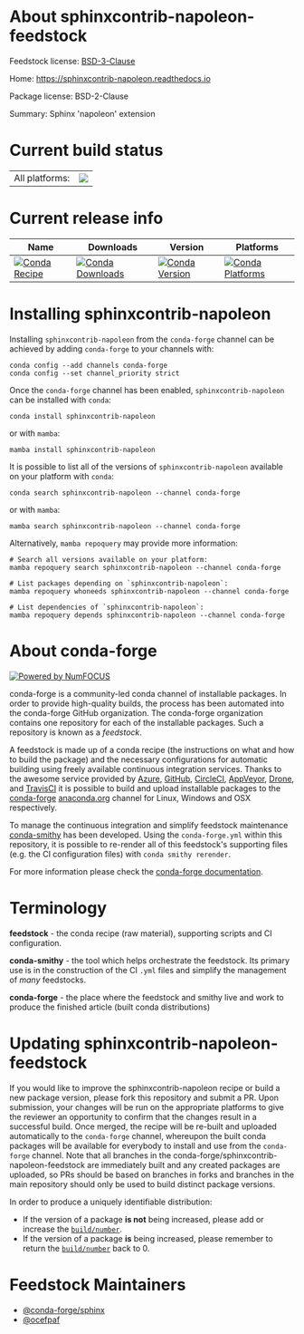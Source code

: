 About sphinxcontrib-napoleon-feedstock
======================================

Feedstock license: [BSD-3-Clause](https://github.com/conda-forge/sphinxcontrib-napoleon-feedstock/blob/main/LICENSE.txt)

Home: https://sphinxcontrib-napoleon.readthedocs.io

Package license: BSD-2-Clause

Summary: Sphinx 'napoleon' extension

Current build status
====================


<table><tr><td>All platforms:</td>
    <td>
      <a href="https://dev.azure.com/conda-forge/feedstock-builds/_build/latest?definitionId=7294&branchName=main">
        <img src="https://dev.azure.com/conda-forge/feedstock-builds/_apis/build/status/sphinxcontrib-napoleon-feedstock?branchName=main">
      </a>
    </td>
  </tr>
</table>

Current release info
====================

| Name | Downloads | Version | Platforms |
| --- | --- | --- | --- |
| [![Conda Recipe](https://img.shields.io/badge/recipe-sphinxcontrib--napoleon-green.svg)](https://anaconda.org/conda-forge/sphinxcontrib-napoleon) | [![Conda Downloads](https://img.shields.io/conda/dn/conda-forge/sphinxcontrib-napoleon.svg)](https://anaconda.org/conda-forge/sphinxcontrib-napoleon) | [![Conda Version](https://img.shields.io/conda/vn/conda-forge/sphinxcontrib-napoleon.svg)](https://anaconda.org/conda-forge/sphinxcontrib-napoleon) | [![Conda Platforms](https://img.shields.io/conda/pn/conda-forge/sphinxcontrib-napoleon.svg)](https://anaconda.org/conda-forge/sphinxcontrib-napoleon) |

Installing sphinxcontrib-napoleon
=================================

Installing `sphinxcontrib-napoleon` from the `conda-forge` channel can be achieved by adding `conda-forge` to your channels with:

```
conda config --add channels conda-forge
conda config --set channel_priority strict
```

Once the `conda-forge` channel has been enabled, `sphinxcontrib-napoleon` can be installed with `conda`:

```
conda install sphinxcontrib-napoleon
```

or with `mamba`:

```
mamba install sphinxcontrib-napoleon
```

It is possible to list all of the versions of `sphinxcontrib-napoleon` available on your platform with `conda`:

```
conda search sphinxcontrib-napoleon --channel conda-forge
```

or with `mamba`:

```
mamba search sphinxcontrib-napoleon --channel conda-forge
```

Alternatively, `mamba repoquery` may provide more information:

```
# Search all versions available on your platform:
mamba repoquery search sphinxcontrib-napoleon --channel conda-forge

# List packages depending on `sphinxcontrib-napoleon`:
mamba repoquery whoneeds sphinxcontrib-napoleon --channel conda-forge

# List dependencies of `sphinxcontrib-napoleon`:
mamba repoquery depends sphinxcontrib-napoleon --channel conda-forge
```


About conda-forge
=================

[![Powered by
NumFOCUS](https://img.shields.io/badge/powered%20by-NumFOCUS-orange.svg?style=flat&colorA=E1523D&colorB=007D8A)](https://numfocus.org)

conda-forge is a community-led conda channel of installable packages.
In order to provide high-quality builds, the process has been automated into the
conda-forge GitHub organization. The conda-forge organization contains one repository
for each of the installable packages. Such a repository is known as a *feedstock*.

A feedstock is made up of a conda recipe (the instructions on what and how to build
the package) and the necessary configurations for automatic building using freely
available continuous integration services. Thanks to the awesome service provided by
[Azure](https://azure.microsoft.com/en-us/services/devops/), [GitHub](https://github.com/),
[CircleCI](https://circleci.com/), [AppVeyor](https://www.appveyor.com/),
[Drone](https://cloud.drone.io/welcome), and [TravisCI](https://travis-ci.com/)
it is possible to build and upload installable packages to the
[conda-forge](https://anaconda.org/conda-forge) [anaconda.org](https://anaconda.org/)
channel for Linux, Windows and OSX respectively.

To manage the continuous integration and simplify feedstock maintenance
[conda-smithy](https://github.com/conda-forge/conda-smithy) has been developed.
Using the ``conda-forge.yml`` within this repository, it is possible to re-render all of
this feedstock's supporting files (e.g. the CI configuration files) with ``conda smithy rerender``.

For more information please check the [conda-forge documentation](https://conda-forge.org/docs/).

Terminology
===========

**feedstock** - the conda recipe (raw material), supporting scripts and CI configuration.

**conda-smithy** - the tool which helps orchestrate the feedstock.
                   Its primary use is in the construction of the CI ``.yml`` files
                   and simplify the management of *many* feedstocks.

**conda-forge** - the place where the feedstock and smithy live and work to
                  produce the finished article (built conda distributions)


Updating sphinxcontrib-napoleon-feedstock
=========================================

If you would like to improve the sphinxcontrib-napoleon recipe or build a new
package version, please fork this repository and submit a PR. Upon submission,
your changes will be run on the appropriate platforms to give the reviewer an
opportunity to confirm that the changes result in a successful build. Once
merged, the recipe will be re-built and uploaded automatically to the
`conda-forge` channel, whereupon the built conda packages will be available for
everybody to install and use from the `conda-forge` channel.
Note that all branches in the conda-forge/sphinxcontrib-napoleon-feedstock are
immediately built and any created packages are uploaded, so PRs should be based
on branches in forks and branches in the main repository should only be used to
build distinct package versions.

In order to produce a uniquely identifiable distribution:
 * If the version of a package **is not** being increased, please add or increase
   the [``build/number``](https://docs.conda.io/projects/conda-build/en/latest/resources/define-metadata.html#build-number-and-string).
 * If the version of a package **is** being increased, please remember to return
   the [``build/number``](https://docs.conda.io/projects/conda-build/en/latest/resources/define-metadata.html#build-number-and-string)
   back to 0.

Feedstock Maintainers
=====================

* [@conda-forge/sphinx](https://github.com/orgs/conda-forge/teams/sphinx/)
* [@ocefpaf](https://github.com/ocefpaf/)

